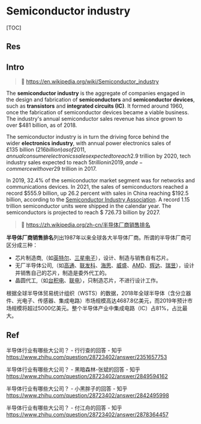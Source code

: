 # Semiconductor industry

[TOC]



## Res



## Intro
> 🔗 https://en.wikipedia.org/wiki/Semiconductor_industry

The **semiconductor industry** is the aggregate of companies engaged in the design and fabrication of **semiconductors** and **semiconductor devices**, such as **transistors** and **integrated circuits (IC)**. It formed around 1960, once the fabrication of semiconductor devices became a viable business. The industry's annual semiconductor sales revenue has since grown to over $481 billion, as of 2018. 

The semiconductor industry is in turn the driving force behind the wider **electronics industry**, with annual power electronics sales of £135 billion ($216 billion) as of 2011, annual consumer electronics sales expected to reach $2.9 trillion by 2020, tech industry sales expected to reach $5 trillion in 2019, and e-commerce with over $29 trillion in 2017. 

In 2019, 32.4% of the semiconductor market segment was for networks and communications devices.
In 2021, the sales of semiconductors reached a record $555.9 billion, up 26.2 percent with sales in China reaching $192.5 billion, according to the [Semiconductor Industry Association](https://en.wikipedia.org/wiki/Semiconductor_Industry_Association "Semiconductor Industry Association"). A record 1.15 trillion semiconductor units were shipped in the calendar year. The semiconductors is projected to reach $ 726.73 billion by 2027.

> 🔗 https://zh.wikipedia.org/zh-cn/半导体厂商销售排名

**半导体厂商销售排名**列出1987年以来全球各大半导体厂商。所谓的半导体厂商可区分成三种：

- 芯片制造商,（如[英特尔](https://zh.wikipedia.org/wiki/%E8%8B%B1%E7%89%B9%E7%88%BE "英特尔")、[三星电子](https://zh.wikipedia.org/wiki/%E4%B8%89%E6%98%9F%E9%9B%BB%E5%AD%90 "三星电子")），设计、制造与销售自有芯片。
- 无厂半导体公司,（如[高通](https://zh.wikipedia.org/wiki/%E9%AB%98%E9%80%9A "高通")、[联发科](https://zh.wikipedia.org/wiki/%E8%81%94%E5%8F%91%E7%A7%91 "联发科")、[海思](https://zh.wikipedia.org/wiki/%E6%B5%B7%E6%80%9D "海思")、[威盛](https://zh.wikipedia.org/wiki/%E5%A8%81%E7%9B%9B "威盛")、[AMD](https://zh.wikipedia.org/wiki/AMD "AMD")、[辉达](https://zh.wikipedia.org/wiki/%E8%BC%9D%E9%81%94 "辉达")、[瑞昱](https://zh.wikipedia.org/wiki/%E7%91%9E%E6%98%B1 "瑞昱")），设计并销售自己的芯片，制造是委外代工的。
- 晶圆代工,（如[台积电](https://zh.wikipedia.org/wiki/%E5%8F%B0%E7%A9%8D%E9%9B%BB "台积电")、[联电](https://zh.wikipedia.org/wiki/%E8%81%AF%E9%9B%BB "联电")），只制造芯片，不进行设计工作。

根据全球半导体贸易统计组织（WSTS）的数据，2018年全球半导体（含分立器件、光电子、传感器、集成电路）市场规模高达4687.8亿美元，而2019年预计市场规模将超过5000亿美元。整个半导体产业中集成电路（IC）占81%，占比最大。




## Ref
半导体行业有哪些大公司？ - 行行查的回答 - 知乎 https://www.zhihu.com/question/28723402/answer/2351657753

半导体行业有哪些大公司？ - 黑暗森林-张斌的回答 - 知乎 https://www.zhihu.com/question/28723402/answer/2849594162

半导体行业有哪些大公司？ - 小黑胖子的回答 - 知乎 https://www.zhihu.com/question/28723402/answer/2842495998

半导体行业有哪些大公司？ - 付江舟的回答 - 知乎 https://www.zhihu.com/question/28723402/answer/2878364457

